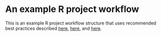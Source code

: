 
<!-- README.md is generated from README.Rmd. Please edit that file -->

# An example R project workflow

<!-- badges: start -->
<!-- badges: end -->

This is an example R project workflow structure that uses recommended
best practices described
[here](https://www.tidyverse.org/blog/2017/12/workflow-vs-script/),
[here](https://rstats.wtf/), and
[here](https://bookdown.org/arthursmalliii/tsf/project-set-up-good-practices.html).
